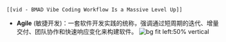 	[[vid - BMAD Vibe Coding Workflow Is a Massive Level Up]]

- **Agile** (敏捷开发)：一套软件开发实践的统称，强调通过短周期的迭代、增量交付、团队协作和快速响应变化来构建软件。
![bg fit left:50% vertical](https://i.imgur.com/5Dt7EQk.webp)
